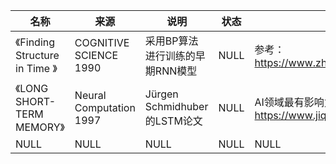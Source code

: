 |名称  |  来源   | 说明  |状态   | 备注  |
|  ----  | ----  |----  | ----  |----  |
| 《Finding Structure in Time 》| COGNITIVE SCIENCE 1990|采用BP算法进行训练的早期RNN模型|NULL |参考：https://www.zhihu.com/question/312329452/answer/1209094090| 
| 《LONG SHORT-TERM MEMORY》 | Neural Computation 1997 |Jürgen Schmidhuber的LSTM论文 |NULL |AI领域最有影响力的论文之一：https://www.jiqizhixin.com/articles/2019-12-28-4 |
| NULL  | NULL |NULL |NULL |NULL |
